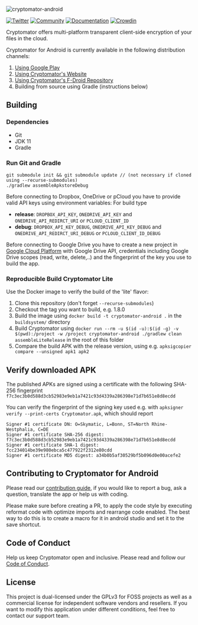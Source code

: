 ![cryptomator-android](cryptomator-android.png)

[![Twitter](https://img.shields.io/badge/twitter-@Cryptomator-blue.svg?style=flat)](http://twitter.com/Cryptomator)
[![Community](https://img.shields.io/badge/help-Community-orange.svg)](https://community.cryptomator.org)
[![Documentation](https://img.shields.io/badge/help-Docs-orange.svg)](https://docs.cryptomator.org)
[![Crowdin](https://badges.crowdin.net/cryptomator/localized.svg)](https://translate.cryptomator.org/)

Cryptomator offers multi-platform transparent client-side encryption of your files in the cloud.

Cryptomator for Android is currently available in the following  distribution channels:

1. [Using Google Play](https://play.google.com/store/apps/details?id=org.cryptomator)
2. [Using Cryptomator's Website](https://cryptomator.org/android/)
3. [Using Cryptomator's F-Droid Repository](https://cryptomator.org/android/)
4. Building from source using Gradle (instructions below)

## Building

### Dependencies

* Git
* JDK 11
* Gradle

### Run Git and Gradle

```
git submodule init && git submodule update // (not necessary if cloned using --recurse-submodules)
./gradlew assembleApkstoreDebug
```

Before connecting to Dropbox, OneDrive or pCloud you have to provide valid API keys using environment variables:
For build type

* **release**: `DROPBOX_API_KEY`, `ONEDRIVE_API_KEY` and  `ONEDRIVE_API_REDIRCT_URI` or `PCLOUD_CLIENT_ID`
* **debug**: `DROPBOX_API_KEY_DEBUG`, `ONEDRIVE_API_KEY_DEBUG` and `ONEDRIVE_API_REDIRCT_URI_DEBUG` or `PCLOUD_CLIENT_ID_DEBUG`

Before connecting to Google Drive you have to create a new project in [Google Cloud Platform](https://console.cloud.google.com) with Google Drive API, credentials including Google Drive scopes (read, write, delete,..) and the fingerprint of the key you use to build the app.

### Reproducible Build Cryptomator Lite

Use the Docker image to verify the build of the 'lite' flavor:

1. Clone this repository (don't forget `--recurse-submodules`)
2. Checkout the tag you want to build, e.g. 1.8.0
3. Build the image using `docker build -t cryptomator-android .` in the `buildsystem/` directory
4. Build Cryptomator using `docker run --rm -u $(id -u):$(id -g) -v $(pwd):/project -w /project cryptomator-android ./gradlew clean assembleLiteRelease` in the root of this folder
5. Compare the build APK with the release version, using e.g. `apksigcopier compare --unsigned apk1 apk2`

## Verify downloaded APK

The published APKs are signed using a certificate with the following SHA-256 fingerprint `f7c3ec3b0d588d3cb52983e9eb1a7421c93d4339a286398e71d7b651e8d8ecdd`

You can verify the fingerprint of the signing key used e.g. with `apksigner verify --print-certs Cryptomator.apk`, which should report

```
Signer #1 certificate DN: O=Skymatic, L=Bonn, ST=North Rhine-Westphalia, C=DE
Signer #1 certificate SHA-256 digest: f7c3ec3b0d588d3cb52983e9eb1a7421c93d4339a286398e71d7b651e8d8ecdd
Signer #1 certificate SHA-1 digest: fcc234014be39e980ebca5c477922f2312e80cdd
Signer #1 certificate MD5 digest: a34b0b5af30529bf5b096d0e00acefe2
```

## Contributing to Cryptomator for Android

Please read our [contribution guide](.github/CONTRIBUTING.md), if you would like to report a bug, ask a question, translate the app or help us with coding.

Please make sure before creating a PR, to apply the code style by executing reformat code with optimize imports and rearrange code enabled. The best way to do this is to create a macro for it in android studio and set it to the save shortcut.

## Code of Conduct

Help us keep Cryptomator open and inclusive. Please read and follow our [Code of Conduct](.github/CODE_OF_CONDUCT.md).

## License

This project is dual-licensed under the GPLv3 for FOSS projects as well as a commercial license for independent software vendors and resellers. If you want to modify this application under different conditions, feel free to contact our support team.
